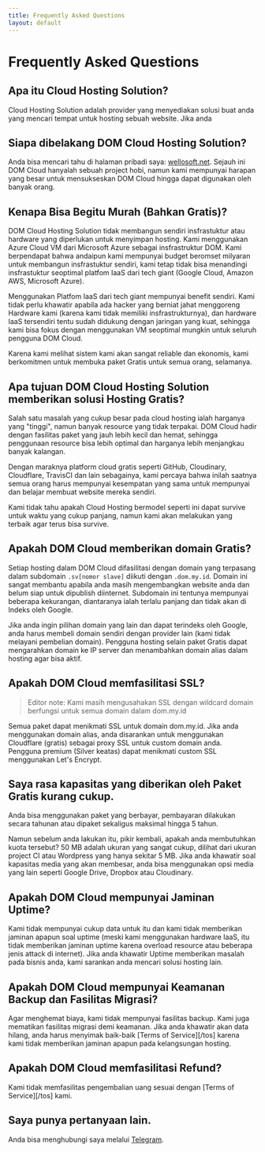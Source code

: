 ```yaml
---
title: Frequently Asked Questions
layout: default
---
```


# Frequently Asked Questions

## Apa itu Cloud Hosting Solution?

Cloud Hosting Solution adalah provider yang menyediakan solusi buat anda yang mencari tempat untuk hosting sebuah website. Jika anda

## Siapa dibelakang DOM Cloud Hosting Solution?

Anda bisa mencari tahu di halaman pribadi saya: [wellosoft.net](https://wellosoft.net). Sejauh ini DOM Cloud hanyalah sebuah project hobi, namun kami mempunyai harapan yang besar untuk mensukseskan DOM Cloud hingga dapat digunakan oleh banyak orang.

## Kenapa Bisa Begitu Murah (Bahkan Gratis)?

DOM Cloud Hosting Solution tidak membangun sendiri insfrastuktur atau hardware yang diperlukan untuk menyimpan hosting. Kami menggunakan Azure Cloud VM dari Microsoft Azure sebagai insfrastruktur DOM. Kami berpendapat bahwa andaipun kami mempunyai budget beromset milyaran untuk membangun insfrastuktur sendiri, kami tetap tidak bisa menandingi insfrastuktur seoptimal platfom IaaS dari tech giant (Google Cloud, Amazon AWS, Microsoft Azure).

Menggunakan Platfom IaaS dari tech giant mempunyai benefit sendiri. Kami tidak perlu khawatir apabila ada hacker yang berniat jahat menggoreng Hardware kami (karena kami tidak memiliki insfrastrukturnya), dan hardware IaaS tersendiri tentu sudah didukung dengan jaringan yang kuat, sehingga kami bisa fokus dengan menggunakan VM seoptimal mungkin untuk seluruh pengguna DOM Cloud.

Karena kami melihat sistem kami akan sangat reliable dan ekonomis, kami berkomitmen untuk membuka paket Gratis untuk semua orang, selamanya.

## Apa tujuan DOM Cloud Hosting Solution memberikan solusi Hosting Gratis?

Salah satu masalah yang cukup besar pada cloud hosting ialah harganya yang "tinggi", namun banyak resource yang tidak terpakai. DOM Cloud hadir dengan fasilitas paket yang jauh lebih kecil dan hemat, sehingga penggunaan resource bisa lebih optimal dan harganya lebih menjangkau banyak kalangan.

Dengan maraknya platform cloud gratis seperti GitHub, Cloudinary, Cloudflare, TravisCI dan lain sebagainya, kami percaya bahwa inilah saatnya semua orang harus mempunyai kesempatan yang sama untuk mempunyai dan belajar membuat website mereka sendiri.

Kami tidak tahu apakah Cloud Hosting bermodel seperti ini dapat survive untuk waktu yang cukup panjang, namun kami akan melakukan yang terbaik agar terus bisa survive.

## Apakah DOM Cloud memberikan domain Gratis?

Setiap hosting dalam DOM Cloud difasilitasi dengan domain yang terpasang dalam subdomain `.sv[nomor slave]` diikuti dengan `.dom.my.id`. Domain ini sangat membantu apabila anda masih mengembangkan website anda dan belum siap untuk dipublish diinternet. Subdomain ini tentunya mempunyai beberapa kekurangan, diantaranya ialah terlalu panjang dan tidak akan di Indeks oleh Google.

Jika anda ingin pilihan domain yang lain dan dapat terindeks oleh Google, anda harus membeli domain sendiri dengan provider lain (kami tidak melayani pembelian domain). Pengguna hosting selain paket Gratis dapat mengarahkan domain ke IP server dan menambahkan domain alias dalam hosting agar bisa aktif.

## Apakah DOM Cloud memfasilitasi SSL?

> Editor note: Kami masih mengusahakan SSL dengan wildcard domain berfungsi untuk semua domain dalam dom.my.id

Semua paket dapat menikmati SSL untuk domain dom.my.id. Jika anda menggunakan domain alias, anda disarankan untuk menggunakan Cloudflare (gratis) sebagai proxy SSL untuk custom domain anda. Pengguna premium (Silver keatas) dapat menikmati custom SSL menggunakan Let's Encrypt.

## Saya rasa kapasitas yang diberikan oleh Paket Gratis kurang cukup.

Anda bisa menggunakan paket yang berbayar, pembayaran dilakukan secara tahunan atau dipaket sekaligus maksimal hingga 5 tahun.

Namun sebelum anda lakukan itu, pikir kembali, apakah anda membutuhkan kuota tersebut? 50 MB adalah ukuran yang sangat cukup, dilihat dari ukuran project CI atau Wordpress yang hanya sekitar 5 MB. Jika anda khawatir soal kapasitas media yang akan membesar, anda bisa menggunakan opsi media yang lain seperti Google Drive, Dropbox atau Cloudinary.

## Apakah DOM Cloud mempunyai Jaminan Uptime?

Kami tidak mempunyai cukup data untuk itu dan kami tidak memberikan jaminan apapun soal uptime (meski kami menggunakan hardware IaaS, itu tidak memberikan jaminan uptime karena overload resource atau beberapa jenis attack di internet). Jika anda khawatir Uptime memberikan masalah pada bisnis anda, kami sarankan anda mencari solusi hosting lain.

## Apakah DOM Cloud mempunyai Keamanan Backup dan Fasilitas Migrasi?

Agar menghemat biaya, kami tidak mempunyai fasilitas backup. Kami juga mematikan fasilitas migrasi demi keamanan. Jika anda khawatir akan data hilang, anda harus menyimak baik-baik [Terms of Service][/tos] karena kami tidak memberikan jaminan apapun pada kelangsungan hosting.

## Apakah DOM Cloud memfasilitasi Refund?

Kami tidak memfasilitas pengembalian uang sesuai dengan [Terms of Service][/tos] kami.

## Saya punya pertanyaan lain.

Anda bisa menghubungi saya melalui [Telegram](https://t.me/WIIIN0DE).